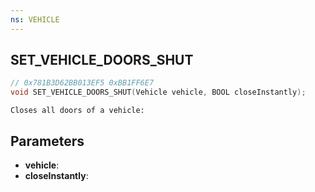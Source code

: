 ```yaml
---
ns: VEHICLE
---
```

## SET_VEHICLE_DOORS_SHUT

```c
// 0x781B3D62BB013EF5 0xBB1FF6E7
void SET_VEHICLE_DOORS_SHUT(Vehicle vehicle, BOOL closeInstantly);
```

```
Closes all doors of a vehicle:  
```

## Parameters
* **vehicle**: 
* **closeInstantly**: 

